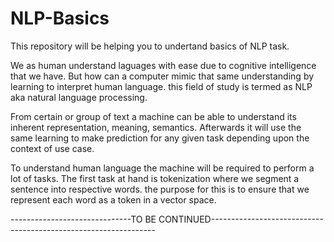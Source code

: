 # NLP-Basics
This repository will be helping you to undertand basics of NLP task.

We as human understand laguages with ease due to cognitive intelligence that we have. But how can a 
computer mimic that same understanding by learning to interpret human language. this field of study
is termed as NLP aka natural language processing.

From certain or group of text a machine can be able to understand its inherent representation, meaning,
semantics. Afterwards it will use the same learning to make prediction for any given task depending upon the 
context of use case.

To understand human language the machine will be required to perform a lot of tasks. The first task at hand
is tokenization where we segment a sentence into respective words. the purpose for this is to ensure that we
represent each word as a token in a vector space.

------------------------------TO BE CONTINUED----------------------------------------------------------------
